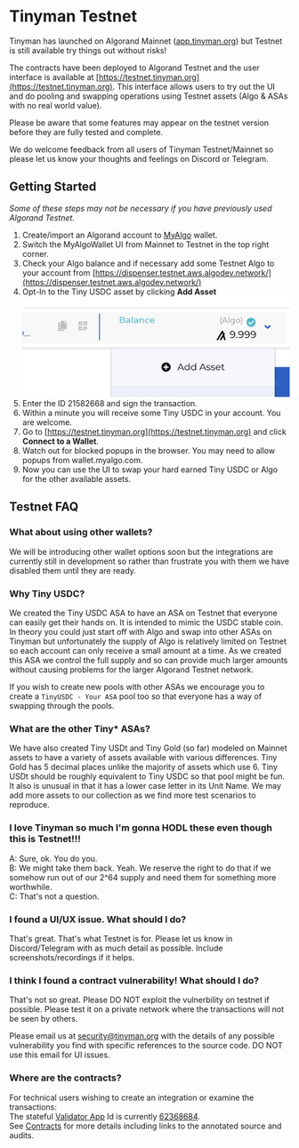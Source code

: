 # Tinyman Testnet

Tinyman has launched on Algorand Mainnet ([app.tinyman.org](https://app.tinyman.org)) but Testnet is still available try things out without risks!

The contracts have been deployed to Algorand Testnet and the user interface is available at [https://testnet.tinyman.org](https://testnet.tinyman.org). This interface allows users to try out the UI and do pooling and swapping operations using Testnet assets (Algo & ASAs with no real world value).&#x20;

Please be aware that some features may appear on the testnet version before they are fully tested and complete.&#x20;

We do welcome feedback from all users of Tinyman Testnet/Mainnet so please let us know your thoughts and feelings on Discord or Telegram.

## Getting Started

_Some of these steps may not be necessary if you have previously used Algorand Testnet._

1. Create/import an Algorand account to [MyAlgo](https://wallet.myalgo.com/) wallet.
2. Switch the MyAlgoWallet UI from Mainnet to Testnet in the top right corner.
3. Check your Algo balance and if necessary add some Testnet Algo to your account from [https://dispenser.testnet.aws.algodev.network/](https://dispenser.testnet.aws.algodev.network/)
4. Opt-In to the Tiny USDC asset by clicking **Add Asset** <img src="../.gitbook/assets/Screenshot 2021-08-06 at 16.56.05.png" alt="" data-size="original">&#x20;
5. Enter the ID 21582668 and sign the transaction.
6. Within a minute you will receive some Tiny USDC in your account. You are welcome.
7. Go to [https://testnet.tinyman.org](https://testnet.tinyman.org) and click **Connect to a Wallet**.
8. Watch out for blocked popups in the browser. You may need to allow popups from wallet.myalgo.com.
9. Now you can use the UI to swap your hard earned Tiny USDC or Algo for the other available assets.

## Testnet FAQ

### What about using other wallets?

We will be introducing other wallet options soon but the integrations are currently still in development so rather than frustrate you with them we have disabled them until they are ready.

### Why Tiny USDC?

We created the Tiny USDC ASA to have an ASA on Testnet that everyone can easily get their hands on. It is intended to mimic the USDC stable coin. In theory you could just start off with Algo and swap into other ASAs on Tinyman but unfortunately the supply of Algo is relatively limited on Testnet so each account can only receive a small amount at a time. As we created this ASA we control the full supply and so can provide much larger amounts without causing problems for the larger Algorand Testnet network.

If you wish to create new pools with other ASAs we encourage you to create a `TinyUSDC - Your ASA` pool too so that everyone has a way of swapping through the pools.

### What are the other Tiny\* ASAs?

We have also created Tiny USDt and Tiny Gold (so far) modeled on Mainnet assets to have a variety of assets available with various differences. Tiny Gold has 5 decimal places unlike the majority of assets which use 6. Tiny USDt should be roughly equivalent to Tiny USDC so that pool might be fun. It also is unusual in that it has a lower case letter in its Unit Name. We may add more assets to our collection as we find more test scenarios to reproduce.

### I love Tinyman so much I'm gonna HODL these even though this is Testnet!!!

A: Sure, ok. You do you.\
B: We might take them back. Yeah. We reserve the right to do that if we somehow run out of our 2^64 supply and need them for something more worthwhile.\
C: That's not a question.&#x20;

### I found a UI/UX issue. What should I do?

That's great. That's what Testnet is for. Please let us know in Discord/Telegram with as much detail as possible. Include screenshots/recordings if it helps.&#x20;

### I think I found a contract vulnerability! What should I do?

That's not so great. Please DO NOT exploit the vulnerbility on testnet if possible. Please test it on a private network where the transactions will not be seen by others.

Please email us at security@tinyman.org with the details of any possible vulnerability you find with specific references to the source code. DO NOT use this email for UI issues.

### Where are the contracts?

For technical users wishing to create an integration or examine the transactions:\
The stateful [Validator App](design-doc.md#docs-internal-guid-b18fd459-7fff-aa47-087b-2bcfdededbc5) Id is currently [62368684](https://testnet.algoexplorer.io/application/62368684).\
See [Contracts](contracts.md) for more details including links to the annotated source and audits.
